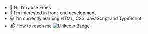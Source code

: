 - 🙌 Hi, I’m José Froes
- 🔎 I’m interested in front-end development
- 💻 I’m currently learning HTML, CSS, JavaScript and TypeScript.
- 📬 How to reach me  [![Linkedin Badge](https://img.shields.io/badge/-José%20Froes-0A66C2?style=flat-square&logo=Linkedin&logoColor=white&link=https://www.linkedin.com/in/josepaulofroes//)](https://www.linkedin.com/in/josepaulofroes/) 
